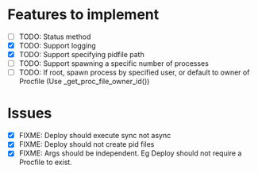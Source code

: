 # Features to implement

- [ ] TODO: Status method
- [x] TODO: Support logging
- [x] TODO: Support specifying pidfile path
- [ ] TODO: Support spawning a specific number of processes
- [ ] TODO: If root, spawn process by specified user, or default to owner of Procfile (Use _get_proc_file_owner_id())

# Issues

- [x] FIXME: Deploy should execute sync not async
- [x] FIXME: Deploy should not create pid files
- [x] FIXME: Args should be independent. Eg Deploy should not require a Procfile to exist.
